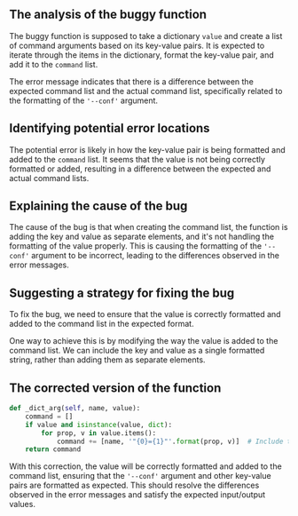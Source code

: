 ## The analysis of the buggy function

The buggy function is supposed to take a dictionary `value` and create a list of command arguments based on its key-value pairs. It is expected to iterate through the items in the dictionary, format the key-value pair, and add it to the `command` list.

The error message indicates that there is a difference between the expected command list and the actual command list, specifically related to the formatting of the `'--conf'` argument.

## Identifying potential error locations
The potential error is likely in how the key-value pair is being formatted and added to the `command` list. It seems that the value is not being correctly formatted or added, resulting in a difference between the expected and actual command lists.

## Explaining the cause of the bug
The cause of the bug is that when creating the command list, the function is adding the key and value as separate elements, and it's not handling the formatting of the value properly. This is causing the formatting of the `'--conf'` argument to be incorrect, leading to the differences observed in the error messages.

## Suggesting a strategy for fixing the bug
To fix the bug, we need to ensure that the value is correctly formatted and added to the command list in the expected format.

One way to achieve this is by modifying the way the value is added to the command list. We can include the key and value as a single formatted string, rather than adding them as separate elements.

## The corrected version of the function
```python
def _dict_arg(self, name, value):
    command = []
    if value and isinstance(value, dict):
        for prop, v in value.items():
            command += [name, '"{0}={1}"'.format(prop, v)]  # Include the key-value pair as a single formatted string
    return command
```

With this correction, the value will be correctly formatted and added to the command list, ensuring that the `'--conf'` argument and other key-value pairs are formatted as expected. This should resolve the differences observed in the error messages and satisfy the expected input/output values.
